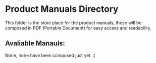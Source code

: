 # Product Manuals Directory
This folder is the store place for the product manuals, these will be composed in PDF (Portable Document) for easy access and readability.

## Avaliable Manauls:
None, none have been composed just yet. :)
